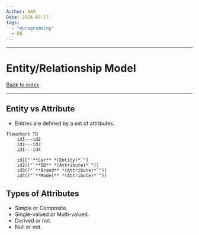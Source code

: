 ```yaml
---
Author: AAM
Date: 2024-03-17
tags:
  - "#programming"
  - DB
---
```


---
# Entity/Relationship Model

[Back to index](../../DATABASES.md)

---

## Entity vs Attribute

- Entries are defined by a set of attributes.

```mermaid
flowchart TD
	id1---id2
	id1---id3
	id1---id4

	id1["`**Car** *(Entity)*`"]
	id2(("`**ID** *(Attribute)*`"))
	id3(("`**Brand** *(Attribute)*`"))
	id4(("`**Model** *(Attribute)*`"))
```
## Types of Attributes

- Simple or Composite.
- Single-valued or Multi-valued.
- Derived or not.
- Null or not.